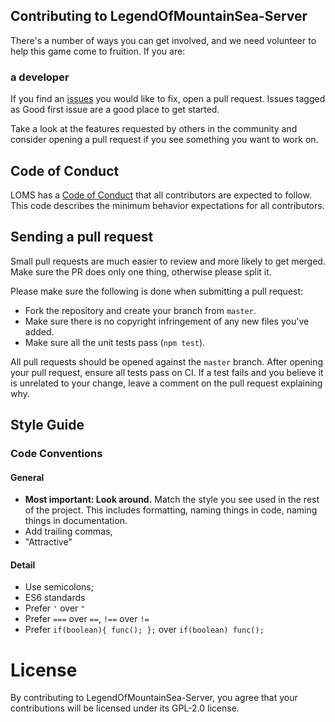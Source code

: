 ## Contributing to LegendOfMountainSea-Server
There's a number of ways you can get involved, and we need volunteer to help this game come to fruition. If you are:

###  a developer
If you find an [issues](https://github.com/legendofmountainsea/LegendOfMountainSea-Server/issues) you would like to fix, open a pull request. Issues tagged as Good first issue are a good place to get started.


Take a look at the features requested by others in the community and consider opening a pull request if you see something you want to work on.


## Code of Conduct
LOMS has a [Code of Conduct](https://github.com/legendofmountainsea/LegendOfMountainSea-Server/blob/master/.github/CODE_OF_CONDUCT.md) that all contributors are expected to follow. This code describes the minimum behavior expectations for all contributors.

## Sending a pull request
Small pull requests are much easier to review and more likely to get merged. Make sure the PR does only one thing, otherwise please split it.

Please make sure the following is done when submitting a pull request:
- Fork the repository and create your branch from `master`.
- Make sure there is no copyright infringement of any new files you've added.
- Make sure all the unit tests pass (`npm test`).

All pull requests should be opened against the `master` branch. After opening your pull request, ensure all tests pass on CI. If a test fails and you believe it is unrelated to your change, leave a comment on the pull request explaining why.

## Style Guide
### Code Conventions

#### General

- **Most important: Look around.** Match the style you see used in the rest of the project. This includes formatting, naming things in code, naming things in documentation.
- Add trailing commas,
- "Attractive"

#### Detail
- Use semicolons;
- ES6 standards
- Prefer `'` over `"`
- Prefer `===` over `==`, `!==` over `!=`
- Prefer `if(boolean){ func(); };` over `if(boolean) func();`

# License
By contributing to LegendOfMountainSea-Server, you agree that your contributions will be licensed under its GPL-2.0 license.
